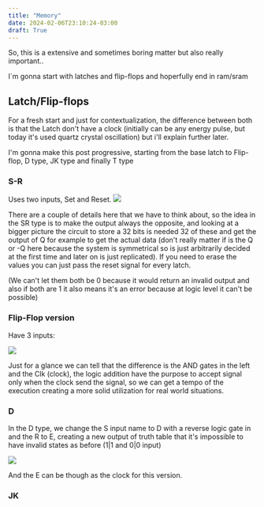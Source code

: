 ```yaml
---
title: "Memory"
date: 2024-02-06T23:10:24-03:00
draft: True
---
```


So, this is a extensive and sometimes boring matter but also really important..

I`m gonna start with latches and flip-flops and hoperfully end in ram/sram

## Latch/Flip-flops

For a fresh start and just for contextualization, the difference between both is that the Latch don't have a clock (initially can be any energy pulse, but today it's used quartz crystal oscillation) but i'll explain further later.

I'm gonna make this post progressive, starting from the base latch to Flip-flop, D type, JK type and finally T type

### S-R

Uses two inputs, Set and Reset.
![](/img/memory/sr-flip-flop-logic-diagram.jpg)

There are a couple of details here that we have to think about, so the idea in the SR type is to make the output always the opposite, and looking at a bigger picture the circuit to store a 32 bits is needed 32 of these and get the output of Q for example to get the actual data (don't really matter if is the Q or -Q here because the system is symmetrical so is just arbitrarily decided at the first time and later on is just replicated). If you need to erase the values you can just pass the reset signal for every latch.

(We can't let them both be 0 because it would return an invalid output and also if both are 1 it also means it's an error because at logic level it can't be possible)

### Flip-Flop version

Have 3 inputs:

![](/img/memory/sr-flip-flop-logic-circuit.jpg)

Just for a glance we can tell that the difference is the AND gates in the left and the Clk (clock), the logic addition have the purpose to accept signal only when the clock send the signal, so we can get a tempo of the execution creating a more solid utilization for real world situations.

### D

In the D type, we change the S input name to D with a reverse logic gate in and the R to E, creating a new output of truth table that it's impossible to have invalid states as before (1|1 and 0|0 input)

![](/img/memory/internal-logic-d-latch.webp)

And the E can be though as the clock for this version.

### JK

